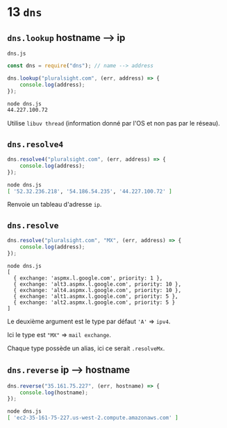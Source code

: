# 13 `dns`

## `dns.lookup` hostname --> ip

`dns.js`

```js
const dns = require("dns"); // name --> address

dns.lookup("pluralsight.com", (err, address) => {
    console.log(address);
});
```

```bash
node dns.js 
44.227.100.72
```

Utilise `libuv thread` (information donné par l'OS et non pas par le réseau).

## `dns.resolve4`

```js
dns.resolve4("pluralsight.com", (err, address) => {
    console.log(address);
});
```

```bash
node dns.js 
[ '52.32.236.218', '54.186.54.235', '44.227.100.72' ]
```

Renvoie un tableau d'adresse `ip`.

## `dns.resolve`

```js
dns.resolve("pluralsight.com", "MX", (err, address) => {
    console.log(address);
});
```

```bahs
node dns.js 
[
  { exchange: 'aspmx.l.google.com', priority: 1 },
  { exchange: 'alt3.aspmx.l.google.com', priority: 10 },
  { exchange: 'alt4.aspmx.l.google.com', priority: 10 },
  { exchange: 'alt1.aspmx.l.google.com', priority: 5 },
  { exchange: 'alt2.aspmx.l.google.com', priority: 5 }
]
```

Le deuxième argument est le type par défaut `'A'` => `ipv4`.

Ici le type est `"MX"` => `mail exchange`.

Chaque type possède un alias, ici ce serait `.resolveMx`.

## `dns.reverse` ip --> hostname

```js
dns.reverse("35.161.75.227", (err, hostname) => {
    console.log(hostname);
});
```

```bash
node dns.js 
[ 'ec2-35-161-75-227.us-west-2.compute.amazonaws.com' ]
```

